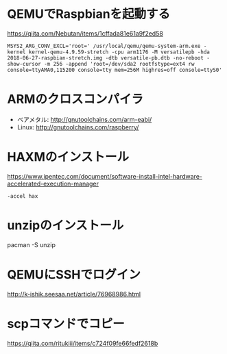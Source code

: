 # QEMUでRaspbianを起動する

https://qiita.com/Nebutan/items/1cffada81e61a9f2ed58

~~~
MSYS2_ARG_CONV_EXCL='root=' /usr/local/qemu/qemu-system-arm.exe -kernel kernel-qemu-4.9.59-stretch -cpu arm1176 -M versatilepb -hda 2018-06-27-raspbian-stretch.img -dtb versatile-pb.dtb -no-reboot -show-cursor -m 256 -append 'root=/dev/sda2 rootfstype=ext4 rw console=ttyAMA0,115200 console=tty mem=256M highres=off console=ttyS0'
~~~

# ARMのクロスコンパイラ

* ベアメタル: http://gnutoolchains.com/arm-eabi/
* Linux: http://gnutoolchains.com/raspberry/

# HAXMのインストール

https://www.ipentec.com/document/software-install-intel-hardware-accelerated-execution-manager

~~~
-accel hax
~~~

# unzipのインストール

pacman -S unzip

# QEMUにSSHでログイン

http://k-ishik.seesaa.net/article/76968986.html

# scpコマンドでコピー

https://qiita.com/ritukiii/items/c724f09fe66fedf2618b
